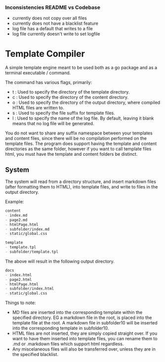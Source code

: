 ### Inconsistencies README vs Codebase

- currently does not copy over all files
- currently does not have a blacklist feature
- log file has a default that writes to a file
- log file currently doesn't write to set logfile

# Template Compiler

A simple template engine meant to be used both as a go package and as a terminal executable / command.

The command has various flags, primarily:

- t : Used to specify the directory of the template directory.
- c : Used to specify the directory of the content directory.
- o : Used to specify the directory of the output directory, where compiled HTML files are written to.
- s : Used to specify the file suffix for template files.
- l : Used to specify the name of the log file. By default, leaving it blank means that no log file will be generated.

You do not want to share any suffix namespace between your templates and content files, since there will be no compilation performed on the template files. The program does support having the template and content directories as the same folder, however if you want to call template files html, you must have the template and content folders be distinct.

## System

The system will read from a directory structure, and insert markdown files (after formatting them to HTML), into template files, and write to files in the output directory.

Example:

~~~markdown
content
- index.md
- page2.md
- htmlPage.html
- subfolder/index.md 
- static/global.css

template
- template.tpl
- subfolder/template.tpl
~~~

The above will result in the following output directory.

~~~markdown
docs 
- index.html
- page2.html
- htmlPage.html
- subfolder/index.html
- static/global.css
~~~

Things to note:

- MD files are inserted into the corresponding template within the specified directory. EG a markdown file in the root, is placed into the template file at the root. A markdown file in subfolder10 will be inserted into the corresponding template in subfolder10.
- HTML files are not inserted, they are simply copied straight over. If you want to have them inserted into template files, you can rename them to .md or .markdown files which support html regardless.
- Any miscelaneous files will also be transferred over, unless they are in the specified blacklist.
